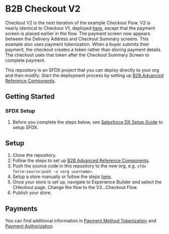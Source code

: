 # B2B Checkout V2

Checkout V2 is the next iteration of the example Checkout Flow. V2 is nearly identical to Checkout V1, deployed [here](../../sfdx), except that the payment screen is placed earlier in the flow. The payment screen now appears between the Delivery Address and Checkout Summary screens. This example also uses payment tokenization. When a buyer submits their payment, the checkout creates a token rather than storing payment details. The checkout uses that token after the Checkout Summary Screen to complete payment.

This repository is an SFDX project that you can deploy directly to your org and then modify. Start the deployment process by setting up [B2B Advanced Reference Components](../lwc).

## Getting Started

### SFDX Setup

1. Before you complete the steps below, see [Salesforce DX Setup Guide](https://developer.salesforce.com/docs/atlas.en-us.sfdx_setup.meta/sfdx_setup/sfdx_setup_intro.htm) to setup SFDX.

## Setup

1. Clone the repository.
1. Follow the steps to set up [B2B Advanced Reference Components](../lwc).
1. Push the source code in this repository to the new org, e.g. `sfdx force:source:push -u <org username>`.
1. Setup a store manually or follow the steps [here](../../sfdx).
1. Once your store is set up, navigate to Experience Builder and select the CHeckout page. Change the flow to the V2...Checkout Flow.
1. Publish your store.

## Payments
You can find additional information in [Payment Method Tokenization](https://developer.salesforce.com/docs/atlas.en-us.chatterapi.meta/chatterapi/connect_resources_payment_method_tokenization.htm)
and [Payment Authorization](https://developer.salesforce.com/docs/atlas.en-us.chatterapi.meta/chatterapi/connect_resources_payment_auth.htm)
